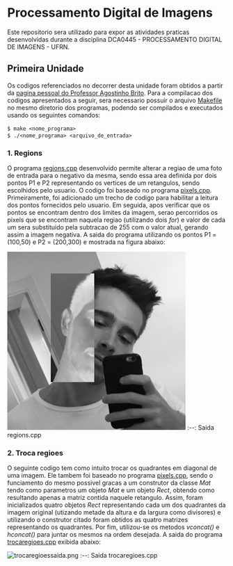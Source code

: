 # Processamento Digital de Imagens
Este repositorio sera utilizado para expor as atividades praticas desenvolvidas durante a disciplina DCA0445 - PROCESSAMENTO DIGITAL DE IMAGENS - UFRN.
## Primeira Unidade
Os codigos referenciados no decorrer desta unidade foram obtidos a partir da [pagina pessoal do Professor Agostinho Brito](https://agostinhobritojr.github.io/tutorial/pdi/). Para a compilacao dos codigos apresentados a seguir, sera necessario possuir o arquivo [Makefile](/Makefile) no mesmo diretorio dos programas, podendo ser compilados e executados usando os seguintes comandos:
```
$ make <nome_programa>
$ ./<nome_programa> <arquivo_de_entrada>
```
### 1. Regions
O programa [regions.cpp](/regions.cpp) desenvolvido permite alterar a regiao de uma foto de entrada para o negativo da mesma, sendo essa area definida por dois pontos P1 e P2 representando os vertices de um retangulos, sendo escolhidos pelo usuario. O codigo foi baseado no programa [pixels.cpp](https://agostinhobritojr.github.io/tutorial/pdi/exemplos/pixels.cpp). Primeiramente, foi adicionado um trecho de codigo para habilitar a leitura dos pontos fornecidos pelo usuario. Em seguida, apos verificar que os pontos se encontram dentro dos limites da imagem, serao percorridos os pixels que se encontram naquela regiao (utilizando dois *for*) e valor de cada um sera substituido pela subtracao de 255 com o valor atual, gerando assim a imagem negativa. A saida do programa utilizando os pontos P1 = (100,50) e P2 = (200,300) e mostrada na figura abaixo:

![regionssaida.png](/regionssaida.png "Saida regions.cpp")
:--:
Saida regions.cpp

### 2. Troca regioes
O seguinte codigo tem como intuito trocar os quadrantes em diagonal de uma imagem. Ele tambem foi baseado no programa [pixels.cpp](https://agostinhobritojr.github.io/tutorial/pdi/exemplos/pixels.cpp), sendo o funciamento do mesmo possivel gracas a um construtor da classe *Mat* tendo como parametros um objeto *Mat* e um objeto *Rect*, obtendo como resultando apenas a matriz contida naquele retangulo. Assim, foram inicializados quatro objetos *Rect* representando cada um dos quadrantes da imagem original (utizando metade da altura e da largura como divisores) e utilizando o construtor citado foram obtidos as quatro matrizes representando os quadrantes. Por fim, utilizou-se os metodos *vconcat()* e *hconcat()* para juntar os mesmos na ordem desejada. A saida do programa [trocaregioes.cpp](/trocaregioes.cpp) exibida abaixo:

![trocaregioessaida.png](/trocaregioessaida.png "Saida trocaregioes.cpp")
:--:
Saida trocaregioes.cpp

